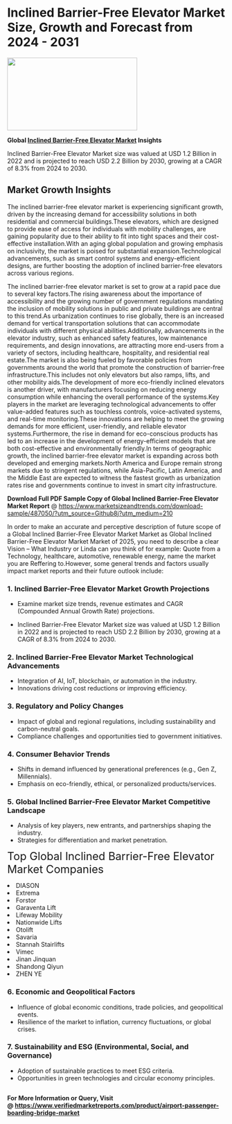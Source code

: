 <H1>Inclined Barrier-Free Elevator Market Size, Growth and Forecast from 2024 - 2031</H1><img class="aligncenter size-medium wp-image-584254" src="https://thirdeyenews.in/wp-content/uploads/2024/09/Global-Market-Research-300x168.jpeg" alt="" width="300" height="168" /><p><strong>Global&nbsp;<a href="https://www.marketsizeandtrends.com/download-sample/487050/?utm_source=Github8j?utm_medium=210">Inclined Barrier-Free Elevator Market</a> Insights</strong></p><p>Inclined Barrier-Free Elevator Market size was valued at USD 1.2 Billion in 2022 and is projected to reach USD 2.2 Billion by 2030, growing at a CAGR of 8.3% from 2024 to 2030.</p><p><h2>Market Growth Insights</h2> <p>The inclined barrier-free elevator market is experiencing significant growth, driven by the increasing demand for accessibility solutions in both residential and commercial buildings.These elevators, which are designed to provide ease of access for individuals with mobility challenges, are gaining popularity due to their ability to fit into tight spaces and their cost-effective installation.With an aging global population and growing emphasis on inclusivity, the market is poised for substantial expansion.Technological advancements, such as smart control systems and energy-efficient designs, are further boosting the adoption of inclined barrier-free elevators across various regions.</p> <p>The inclined barrier-free elevator market is set to grow at a rapid pace due to several key factors.The rising awareness about the importance of accessibility and the growing number of government regulations mandating the inclusion of mobility solutions in public and private buildings are central to this trend.As urbanization continues to rise globally, there is an increased demand for vertical transportation solutions that can accommodate individuals with different physical abilities.Additionally, advancements in the elevator industry, such as enhanced safety features, low maintenance requirements, and design innovations, are attracting more end-users from a variety of sectors, including healthcare, hospitality, and residential real estate.The market is also being fueled by favorable policies from governments around the world that promote the construction of barrier-free infrastructure.This includes not only elevators but also ramps, lifts, and other mobility aids.The development of more eco-friendly inclined elevators is another driver, with manufacturers focusing on reducing energy consumption while enhancing the overall performance of the systems.Key players in the market are leveraging technological advancements to offer value-added features such as touchless controls, voice-activated systems, and real-time monitoring.These innovations are helping to meet the growing demands for more efficient, user-friendly, and reliable elevator systems.Furthermore, the rise in demand for eco-conscious products has led to an increase in the development of energy-efficient models that are both cost-effective and environmentally friendly.In terms of geographic growth, the inclined barrier-free elevator market is expanding across both developed and emerging markets.North America and Europe remain strong markets due to stringent regulations, while Asia-Pacific, Latin America, and the Middle East are expected to witness the fastest growth as urbanization rates rise and governments continue to invest in smart city infrastructure.<p><span class=""><strong>Download Full PDF Sample Copy of Global Inclined Barrier-Free Elevator Market Report</strong> @ <a href="https://www.marketsizeandtrends.com/download-sample/487050/?utm_source=Github8j?utm_medium=210" target="_blank">https://www.marketsizeandtrends.com/download-sample/487050/?utm_source=Github8j?utm_medium=210</a></span></p><p>In order to make an accurate and perceptive description of future scope of a Global&nbsp;Inclined Barrier-Free Elevator Market Market as Global&nbsp;Inclined Barrier-Free Elevator Market Market of 2025, you need to describe a clear Vision &ndash; What Industry or Linda can you think of for example: Quote from a Technology, healthcare, automotive, renewable energy, name the market you are Reffering to.However, some general trends and factors usually impact market reports and their future outlook include:</p><h3>1.&nbsp;<strong>Inclined Barrier-Free Elevator Market Growth Projections</strong></h3><ul><li>Examine market size trends, revenue estimates and CAGR (Compounded Annual Growth Rate) projections.</li><li><p>Inclined Barrier-Free Elevator Market size was valued at USD 1.2 Billion in 2022 and is projected to reach USD 2.2 Billion by 2030, growing at a CAGR of 8.3% from 2024 to 2030.</p></li></ul><h3>2.&nbsp;<strong>Inclined Barrier-Free Elevator Market Technological Advancements</strong></h3><ul><li>Integration of AI, IoT, blockchain, or automation in the industry.</li><li>Innovations driving cost reductions or improving efficiency.</li></ul><h3>3.&nbsp;<strong>Regulatory and Policy Changes</strong></h3><ul><li>Impact of global and regional regulations, including sustainability and carbon-neutral goals.</li><li>Compliance challenges and opportunities tied to government initiatives.</li></ul><h3>4.&nbsp;<strong>Consumer Behavior Trends</strong></h3><ul><li>Shifts in demand influenced by generational preferences (e.g., Gen Z, Millennials).</li><li>Emphasis on eco-friendly, ethical, or personalized products/services.</li></ul><h3>5.&nbsp;<strong>Global Inclined Barrier-Free Elevator Market Competitive Landscape</strong></h3><ul><li>Analysis of key players, new entrants, and partnerships shaping the industry.</li><li>Strategies for differentiation and market penetration.</li></ul><p data-pm-slice="1 1 []"><span style="color: inherit; font-family: inherit; font-size: 25px;">Top Global Inclined Barrier-Free Elevator Market Companies</span></p><div class="" data-test-id=""><p><li>DIASON</li><li> Extrema</li><li> Forstor</li><li> Garaventa Lift</li><li> Lifeway Mobility</li><li> Nationwide Lifts</li><li> Otolift</li><li> Savaria</li><li> Stannah Stairlifts</li><li> Vimec</li><li> Jinan Jinquan</li><li> Shandong Qiyun</li><li> ZHEN YE</li></p></div><h3>6.&nbsp;<strong>Economic and Geopolitical Factors</strong></h3><ul><li>Influence of global economic conditions, trade policies, and geopolitical events.</li><li>Resilience of the market to inflation, currency fluctuations, or global crises.</li></ul><h3>7.&nbsp;<strong>Sustainability and ESG (Environmental, Social, and Governance)</strong></h3><ul><li>Adoption of sustainable practices to meet ESG criteria.</li><li>Opportunities in green technologies and circular economy principles.</li></ul><h2><strong style="font-size: 14px;">For More Information or Query, Visit @&nbsp;</strong><a style="background-color: #ffffff; font-size: 14px;" href="https://www.marketsizeandtrends.com/report/inclined-barrier-free-elevator-market/" target="_blank">https://www.verifiedmarketreports.com/product/airport-passenger-boarding-bridge-market</a></h2>